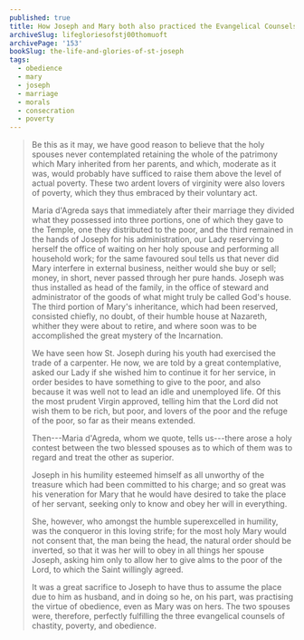 ```yaml
---
published: true
title: How Joseph and Mary both also practiced the Evangelical Counsels of Poverty and Obedience
archiveSlug: lifegloriesofstj00thomuoft
archivePage: '153'
bookSlug: the-life-and-glories-of-st-joseph
tags:
  - obedience
  - mary
  - joseph
  - marriage
  - morals
  - consecration
  - poverty
---
```


> Be this as it may, we have good reason to believe that the holy spouses never contemplated retaining the whole of the patrimony which Mary inherited from her parents, and which, moderate as it was, would probably have sufficed to raise them above the level of actual poverty. These two ardent lovers of virginity were also lovers of poverty, which they thus embraced by their voluntary act.
>
> Maria d'Agreda says that immediately after their marriage they divided what they possessed into three portions, one of which they gave to the Temple, one they distributed to the poor, and the third remained in the hands of Joseph for his administration, our Lady reserving to herself the office of waiting on her holy spouse and performing all household work; for the same favoured soul tells us that never did Mary interfere in external business, neither would she buy or sell; money, in short, never passed through her pure hands. Joseph was thus installed as head of the family, in the office of steward and administrator of the goods of what might truly be called God's house. The third portion of Mary's inheritance, which had been reserved, consisted chiefly, no doubt, of their humble house at Nazareth, whither they were about to retire, and where soon was to be accomplished the great mystery of the Incarnation.
>
> We have seen how St. Joseph during his youth had exercised the trade of a carpenter. He now, we are told by a great contemplative, asked our Lady if she wished him to continue it for her service, in order besides to have something to give to the poor, and also because it was well not to lead an idle and unemployed life. Of this the most prudent Virgin approved, telling him that the Lord did not wish them to be rich, but poor, and lovers of the poor and the refuge of the poor, so far as their means extended.
>
> Then---Maria d'Agreda, whom we quote, tells us---there arose a holy contest between the two blessed spouses as to which of them was to regard and treat the other as superior.
>
> Joseph in his humility esteemed himself as all unworthy of the treasure which had been committed to his charge; and so great was his veneration for Mary that he would have desired to take the place of her servant, seeking only to know and obey her will in everything.
>
> She, however, who amongst the humble superexcelled in humility, was the conqueror in this loving strife; for the most holy Mary would not consent that, the man being the head, the natural order should be inverted, so that it was her will to obey in all things her spouse Joseph, asking him only to allow her to give alms to the poor of the Lord, to which the Saint willingly agreed.
>
> It was a great sacrifice to Joseph to have thus to assume the place due to him as husband, and in doing so he, on his part, was practising the virtue of obedience, even as Mary was on hers. The two spouses were, therefore, perfectly fulfilling the three evangelical counsels of chastity, poverty, and obedience.
